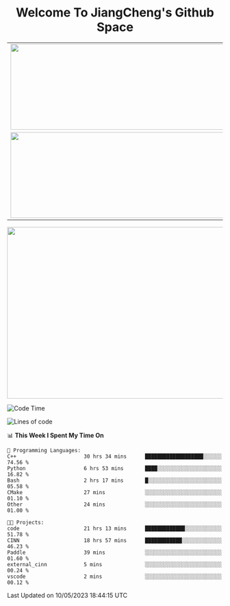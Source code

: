 <h1 align="center">Welcome To JiangCheng's Github Space</h1>

<table align="center" frame="void" rules="none" >
  <tr>
    <td>
      <div align="center"> <img height="200px" width="500px"  src="https://github-readme-stats.vercel.app/api?username=thisjiang&hide_title=true&hide_border=true&layout=compact&show_icons=trueline_height=21&text_color=000&icon_color=000&bg_color=0,ea6161,ffc64d,fffc4d,52fa5a&theme=graywhite" /> </div>
    </td>
    <td>
      <div align="center"> <img height="200px" width="500px" src="https://github-readme-stats.vercel.app/api/top-langs/?username=thisjiang&hide_title=true&hide_border=true&layout=compact&langs_count=6&text_color=000&icon_color=fff&bg_color=0,52fa5a,4dfcff,c64dff&theme=graywhite" /> </div>
    </td>
  </tr>
  <tr>
    <td>
      <div align="center"> <img height="200px" width="500px" src="https://github-readme-streak-stats.herokuapp.com/?user=thisjiang&hide_title=true&hide_border=true&layout=compact&langs_count=6" /> </div>
    </td>
    <td>
      <div align="center"> 
      <a href="https://github.com/" target="_blank"><img style="margin: 10px" src="https://profilinator.rishav.dev/skills-assets/git-scm-icon.svg" alt="Git" height="50" /></a>  
      <a href="https://www.linux.org/" target="_blank"><img style="margin: 10px" src="https://profilinator.rishav.dev/skills-assets/linux-original.svg" alt="Linux" height="50" /></a>  
      <a href="https://www.gnu.org/software/bash/" target="_blank"><img style="margin: 10px" src="https://profilinator.rishav.dev/skills-assets/gnu_bash-icon.svg" alt="Bash" height="50" /></a>  
      </div>
    </td>
  </tr>
</table>

<div align="center"> <img height="400px" width="1000px" src="https://github-readme-activity-graph.cyclic.app/graph?username=thisjiang&theme=react&hide_title=true&hide_border=true&layout=compact&langs_count=6" /> </div></td>

<!--START_SECTION:waka-->
![Code Time](http://img.shields.io/badge/Code%20Time-69%20hrs%2012%20mins-blue)

![Lines of code](https://img.shields.io/badge/From%20Hello%20World%20I%27ve%20Written-311.6%20thousand%20lines%20of%20code-blue)

📊 **This Week I Spent My Time On** 

```text
💬 Programming Languages: 
C++                      30 hrs 34 mins      ███████████████████░░░░░░   74.56 % 
Python                   6 hrs 53 mins       ████░░░░░░░░░░░░░░░░░░░░░   16.82 % 
Bash                     2 hrs 17 mins       █░░░░░░░░░░░░░░░░░░░░░░░░   05.58 % 
CMake                    27 mins             ░░░░░░░░░░░░░░░░░░░░░░░░░   01.10 % 
Other                    24 mins             ░░░░░░░░░░░░░░░░░░░░░░░░░   01.00 % 

🐱‍💻 Projects: 
code                     21 hrs 13 mins      █████████████░░░░░░░░░░░░   51.78 % 
CINN                     18 hrs 57 mins      ████████████░░░░░░░░░░░░░   46.23 % 
Paddle                   39 mins             ░░░░░░░░░░░░░░░░░░░░░░░░░   01.60 % 
external_cinn            5 mins              ░░░░░░░░░░░░░░░░░░░░░░░░░   00.24 % 
vscode                   2 mins              ░░░░░░░░░░░░░░░░░░░░░░░░░   00.12 % 
```


 Last Updated on 10/05/2023 18:44:15 UTC
<!--END_SECTION:waka-->
